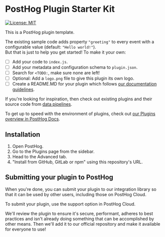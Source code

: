 # PostHog Plugin Starter Kit

[![License: MIT](https://img.shields.io/badge/License-MIT-red.svg?style=flat-square)](https://opensource.org/licenses/MIT)

This is a PostHog plugin template.

The existing sample code adds property `"greeting"` to every event with a configurable value (default: `"Hello world!"`).  
But that is just to help you get started! To make it your own:
- [ ] Add your code to `index.js`.
- [ ] Add your metadata and configuration schema to `plugin.json`.
- [ ] Search for `<TODO:`, make sure none are left!
- [ ] Optional: Add a `logo.png` file to give this plugin its own logo.
- [ ] Create a README.MD for your plugin which follows [our documentation guidelines](https://posthog.com/docs/plugins/build). 

If you're looking for inspiration, then check out existing plugins and their source code from [data pipelines](https://posthog.com/docs/cdp).

To get up to speed with the environment of plugins, check out [our Plugins overview in PostHog Docs](https://posthog.com/docs/plugins/build/overview).

## Installation

1. Open PostHog.
1. Go to the Plugins page from the sidebar.
1. Head to the Advanced tab.
1. "Install from GitHub, GitLab or npm" using this repository's URL.

## Submitting your plugin to PostHog

When you're done, you can submit your plugin to our integration library so that it can be used by other users, including those on PostHog Cloud. 

To submit your plugin, use the support option in PostHog Cloud.

We'll review the plugin to ensure it's secure, performant, adheres to best practices and isn't already doing something that can be accomplished by other means. Then we'll add it to our official repository and make it available for everyone to use!
